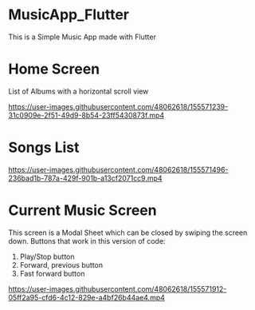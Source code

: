 # MusicApp_Flutter
This is a Simple Music App made with Flutter


# Home Screen
List of Albums with a horizontal scroll view

https://user-images.githubusercontent.com/48062618/155571239-31c0909e-2f51-49d9-8b54-23ff5430873f.mp4


# Songs List

https://user-images.githubusercontent.com/48062618/155571496-236bad1b-787a-429f-901b-a13cf2071cc9.mp4


# Current Music Screen
This screen is a Modal Sheet which can be closed by swiping the screen down.
Buttons that work in this version of code:
1. Play/Stop button
2. Forward, previous button
3. Fast forward button


https://user-images.githubusercontent.com/48062618/155571912-05ff2a95-cfd6-4c12-829e-a4bf26b44ae4.mp4

